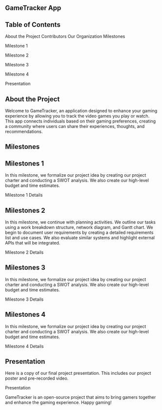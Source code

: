 ## **GameTracker App**

## **Table of Contents**
About the Project
Contributors
Our Organization
Milestones

Milestone 1

Milestone 2

Milestone 3

Milestone 4

Presentation

## **About the Project**
Welcome to GameTracker, an application designed to enhance your gaming experience by allowing you to track the video games you play or watch. This app connects individuals based on their gaming preferences, creating a community where users can share their experiences, thoughts, and recommendations.


## **Milestones**

## **Milestones 1**

In this milestone, we formalize our project idea by creating our project charter and conducting a SWOT analysis. We also create our high-level budget and time estimates. 

Milestone 1 Details

## **Milestones 2**

In this milestone, we continue with planning activities. We outline our tasks using a work breakdown structure, network diagram, and Gantt chart. We begin to document user requirements by creating a detailed requirements list and use cases. We also evaluate similar systems and highlight external APIs that will be integrated. 

Milestone 2 Details

## **Milestones 3**
In this milestone, we formalize our project idea by creating our project charter and conducting a SWOT analysis. We also create our high-level budget and time estimates. 

Milestone 3 Details

## **Milestones 4**
In this milestone, we formalize our project idea by creating our project charter and conducting a SWOT analysis. We also create our high-level budget and time estimates. 

Milestone 4 Details

## **Presentation**
Here is a copy of our final project presentation. This includes our project poster and pre-recorded video. 

Presentation

GameTracker is an open-source project that aims to bring gamers together and enhance the gaming experience. Happy gaming!


